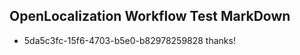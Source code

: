## OpenLocalization Workflow Test MarkDown
* 5da5c3fc-15f6-4703-b5e0-b82978259828 thanks!

<!--HONumber=Jul16_HO2-->



